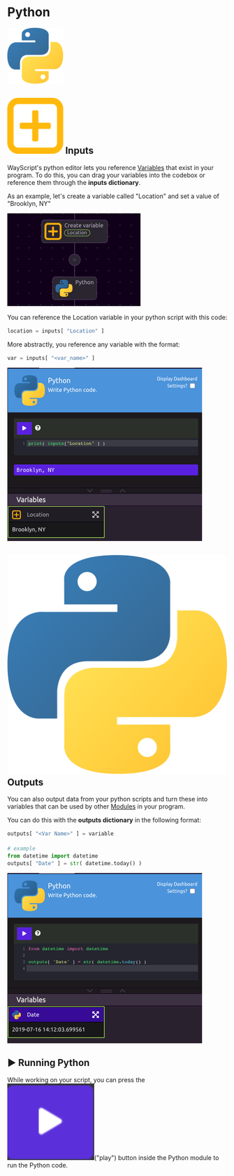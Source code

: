 # Python

![Write Python code.](../../../.gitbook/assets/python_128x128.png)

## ![](../../../.gitbook/assets/create_var.png) Inputs

WayScript's python editor lets you reference [Variables](../../../getting_started/variables.md) that exist in your program. To do this, you can drag your variables into the codebox or reference them through the **inputs dictionary**.

As an example, let's create a variable called "Location" and set a value of "Brooklyn, NY"

![](../../../.gitbook/assets/screenshot-2019-07-16-14.03.23.png)

You can reference the Location variable in your python script with this code:

```python
location = inputs[ "Location" ]
```

More abstractly, you reference any variable with the format:

```python
var = inputs[ "<var_name>" ] 
```

![](../../../.gitbook/assets/screenshot-2019-07-16-14.14.03.png)

## ![](../../../.gitbook/assets/python.png) Outputs

You can also output data from your python scripts and turn these into variables that can be used by other [Modules](../../../getting_started/modules.md) in your program. 

You can do this with the **outputs dictionary** in the following format:

```python
outputs[ "<Var Name>" ] = variable

# example
from datetime import datetime
outputs[ "Date" ] = str( datetime.today() )
```

![](../../../.gitbook/assets/screenshot-2019-07-16-14.12.32.png)

## ▶ Running Python

While working on your script, you can press the ![](../../../.gitbook/assets/play_button.png)\("play"\) button inside the Python module to run the Python code. 

